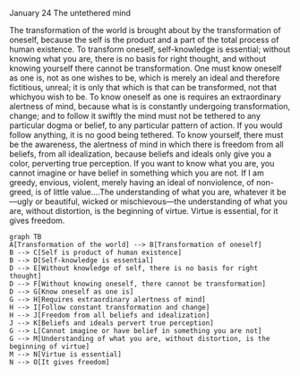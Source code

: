 January 24
The untethered mind

The transformation of the world is brought about by the transformation of oneself, because the self is the product and a part of the total process of human existence. To transform oneself, self-knowledge is essential; without knowing what you are, there is no basis for right thought, and without knowing yourself there cannot be transformation. One must know oneself as one is, not as one wishes to be, which is merely an ideal and therefore fictitious, unreal; it is only that which is that can be transformed, not that whichyou wish to be. To know oneself as one is requires an extraordinary alertness of mind, because what is is constantly undergoing transformation, change; and to follow it swiftly the mind must not be tethered to any particular dogma or belief, to any particular pattern of action. If you would follow anything, it is no good being tethered. To know yourself, there must be the awareness, the alertness of mind in which there is freedom from all beliefs, from all idealization, because beliefs and ideals only give you a color, perverting true perception. If you want to know what you are, you cannot imagine or have belief in something which you are not. If I am greedy, envious, violent, merely having an ideal of nonviolence, of non-greed, is of little value....The understanding of what you are, whatever it be—ugly or beautiful, wicked or mischievous—the understanding of what you are, without distortion, is the beginning of virtue. Virtue is essential, for it gives freedom.

```mermaid
graph TB
A[Transformation of the world] --> B[Transformation of oneself]
B --> C[Self is product of human existence]
B --> D[Self-knowledge is essential]
D --> E[Without knowledge of self, there is no basis for right thought]
D --> F[Without knowing oneself, there cannot be transformation]
D --> G[Know oneself as one is]
G --> H[Requires extraordinary alertness of mind]
H --> I[Follow constant transformation and change]
H --> J[Freedom from all beliefs and idealization]
J --> K[Beliefs and ideals pervert true perception]
G --> L[Cannot imagine or have belief in something you are not]
G --> M[Understanding of what you are, without distortion, is the beginning of virtue]
M --> N[Virtue is essential]
N --> O[It gives freedom]
```
